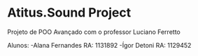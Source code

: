 # Atitus.Sound Project

Projeto de POO Avançado com o professor Luciano Ferretto

Alunos:
-Alana Fernandes RA: 1131892
-Ígor Detoni RA: 1129452
